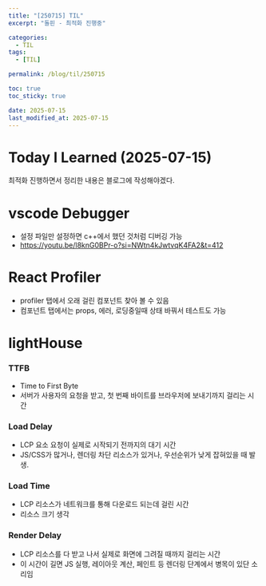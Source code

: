 ```yaml
---
title: "[250715] TIL"
excerpt: "돌핀 - 최적화 진행중"

categories:
  - TIL
tags:
  - [TIL]

permalink: /blog/til/250715

toc: true
toc_sticky: true

date: 2025-07-15
last_modified_at: 2025-07-15
---
```


# Today I Learned (2025-07-15)

최적화 진행하면서 정리한 내용은 블로그에 작성해야겠다.

# vscode Debugger

- 설정 파일만 설정하면 c++에서 했던 것처럼 디버깅 가능
- https://youtu.be/l8knG0BPr-o?si=NWtn4kJwtvqK4FA2&t=412

# React Profiler

- profiler 탭에서 오래 걸린 컴포넌트 찾아 볼 수 있음
- 컴포넌트 탭에서는 props, 에러, 로딩중일때 상태 바꿔서 테스트도 가능

# lightHouse

### TTFB

- Time to First Byte
- 서버가 사용자의 요청을 받고, 첫 번째 바이트를 브라우저에 보내기까지 걸리는 시간

### Load Delay

- LCP 요소 요청이 실제로 시작되기 전까지의 대기 시간
- JS/CSS가 많거나, 렌더링 차단 리소스가 있거나, 우선순위가 낮게 잡혀있을 때 발생.

### Load Time

- LCP 리소스가 네트워크를 통해 다운로드 되는데 걸린 시간
- 리소스 크기 생각

### Render Delay

- LCP 리소스를 다 받고 나서 실제로 화면에 그려질 때까지 걸리는 시간
- 이 시간이 길면 JS 실행, 레이아웃 계산, 페인트 등 렌더링 단계에서 병목이 있단 소리임
